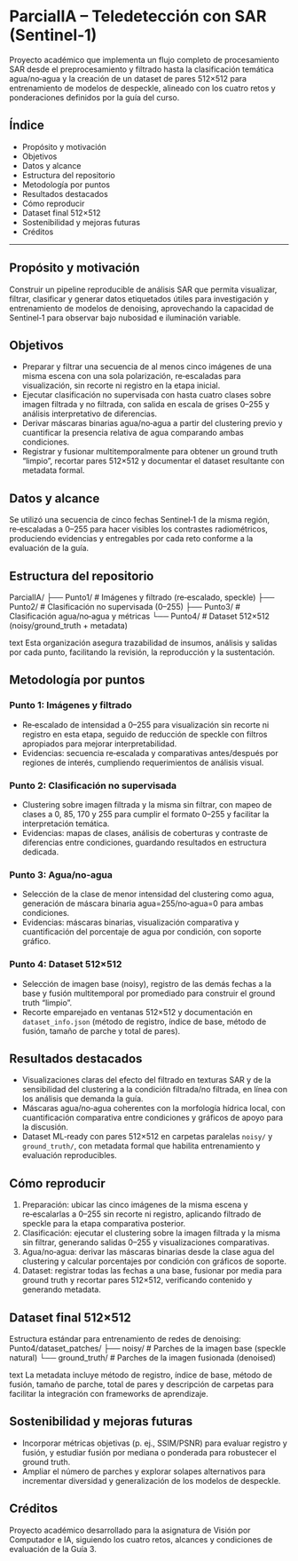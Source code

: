 # ParcialIA – Teledetección con SAR (Sentinel‑1)

Proyecto académico que implementa un flujo completo de procesamiento SAR desde el preprocesamiento y filtrado hasta la clasificación temática agua/no‑agua y la creación de un dataset de pares 512×512 para entrenamiento de modelos de despeckle, alineado con los cuatro retos y ponderaciones definidos por la guía del curso.

## Índice
- Propósito y motivación
- Objetivos
- Datos y alcance
- Estructura del repositorio
- Metodología por puntos
- Resultados destacados
- Cómo reproducir
- Dataset final 512×512
- Sostenibilidad y mejoras futuras
- Créditos

---

## Propósito y motivación
Construir un pipeline reproducible de análisis SAR que permita visualizar, filtrar, clasificar y generar datos etiquetados útiles para investigación y entrenamiento de modelos de denoising, aprovechando la capacidad de Sentinel‑1 para observar bajo nubosidad e iluminación variable. 

## Objetivos
- Preparar y filtrar una secuencia de al menos cinco imágenes de una misma escena con una sola polarización, re‑escaladas para visualización, sin recorte ni registro en la etapa inicial.
- Ejecutar clasificación no supervisada con hasta cuatro clases sobre imagen filtrada y no filtrada, con salida en escala de grises 0–255 y análisis interpretativo de diferencias. 
- Derivar máscaras binarias agua/no‑agua a partir del clustering previo y cuantificar la presencia relativa de agua comparando ambas condiciones. 
- Registrar y fusionar multitemporalmente para obtener un ground truth “limpio”, recortar pares 512×512 y documentar el dataset resultante con metadata formal. 

## Datos y alcance
Se utilizó una secuencia de cinco fechas Sentinel‑1 de la misma región, re‑escaladas a 0–255 para hacer visibles los contrastes radiométricos, produciendo evidencias y entregables por cada reto conforme a la evaluación de la guía. 

## Estructura del repositorio
ParcialIA/
├── Punto1/ # Imágenes y filtrado (re‑escalado, speckle)
├── Punto2/ # Clasificación no supervisada (0–255)
├── Punto3/ # Clasificación agua/no‑agua y métricas
└── Punto4/ # Dataset 512×512 (noisy/ground_truth + metadata)

text
Esta organización asegura trazabilidad de insumos, análisis y salidas por cada punto, facilitando la revisión, la reproducción y la sustentación. 

## Metodología por puntos

### Punto 1: Imágenes y filtrado
- Re‑escalado de intensidad a 0–255 para visualización sin recorte ni registro en esta etapa, seguido de reducción de speckle con filtros apropiados para mejorar interpretabilidad. 
- Evidencias: secuencia re‑escalada y comparativas antes/después por regiones de interés, cumpliendo requerimientos de análisis visual. 

### Punto 2: Clasificación no supervisada
- Clustering sobre imagen filtrada y la misma sin filtrar, con mapeo de clases a 0, 85, 170 y 255 para cumplir el formato 0–255 y facilitar la interpretación temática. 
- Evidencias: mapas de clases, análisis de coberturas y contraste de diferencias entre condiciones, guardando resultados en estructura dedicada. 

### Punto 3: Agua/no‑agua
- Selección de la clase de menor intensidad del clustering como agua, generación de máscara binaria agua=255/no‑agua=0 para ambas condiciones. 
- Evidencias: máscaras binarias, visualización comparativa y cuantificación del porcentaje de agua por condición, con soporte gráfico. 

### Punto 4: Dataset 512×512
- Selección de imagen base (noisy), registro de las demás fechas a la base y fusión multitemporal por promediado para construir el ground truth “limpio”. 
- Recorte emparejado en ventanas 512×512 y documentación en `dataset_info.json` (método de registro, índice de base, método de fusión, tamaño de parche y total de pares). 

## Resultados destacados
- Visualizaciones claras del efecto del filtrado en texturas SAR y de la sensibilidad del clustering a la condición filtrada/no filtrada, en línea con los análisis que demanda la guía. 
- Máscaras agua/no‑agua coherentes con la morfología hídrica local, con cuantificación comparativa entre condiciones y gráficos de apoyo para la discusión. 
- Dataset ML‑ready con pares 512×512 en carpetas paralelas `noisy/` y `ground_truth/`, con metadata formal que habilita entrenamiento y evaluación reproducibles. 

## Cómo reproducir
1. Preparación: ubicar las cinco imágenes de la misma escena y re‑escalarlas a 0–255 sin recorte ni registro, aplicando filtrado de speckle para la etapa comparativa posterior. 
2. Clasificación: ejecutar el clustering sobre la imagen filtrada y la misma sin filtrar, generando salidas 0–255 y visualizaciones comparativas.
3. Agua/no‑agua: derivar las máscaras binarias desde la clase agua del clustering y calcular porcentajes por condición con gráficos de soporte. 
4. Dataset: registrar todas las fechas a una base, fusionar por media para ground truth y recortar pares 512×512, verificando contenido y generando metadata. 

## Dataset final 512×512
Estructura estándar para entrenamiento de redes de denoising:  
Punto4/dataset_patches/
├── noisy/ # Parches de la imagen base (speckle natural)
└── ground_truth/ # Parches de la imagen fusionada (denoised)

text
La metadata incluye método de registro, índice de base, método de fusión, tamaño de parche, total de pares y descripción de carpetas para facilitar la integración con frameworks de aprendizaje. 

## Sostenibilidad y mejoras futuras
- Incorporar métricas objetivas (p. ej., SSIM/PSNR) para evaluar registro y fusión, y estudiar fusión por mediana o ponderada para robustecer el ground truth. 
- Ampliar el número de parches y explorar solapes alternativos para incrementar diversidad y generalización de los modelos de despeckle. 

## Créditos
Proyecto académico desarrollado para la asignatura de Visión por Computador e IA, siguiendo los cuatro retos, alcances y condiciones de evaluación de la Guía 3. 